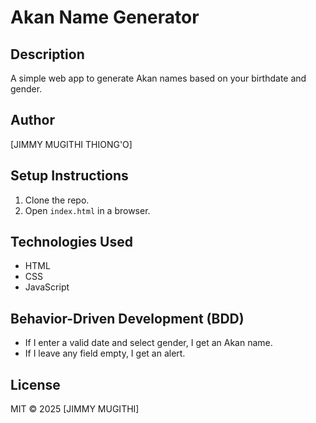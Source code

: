 # Akan Name Generator

## Description
A simple web app to generate Akan names based on your birthdate and gender.

## Author
[JIMMY MUGITHI THIONG'O]

## Setup Instructions
1. Clone the repo.
2. Open `index.html` in a browser.


## Technologies Used
- HTML
- CSS
- JavaScript

## Behavior-Driven Development (BDD)
- If I enter a valid date and select gender, I get an Akan name.
- If I leave any field empty, I get an alert.

## License
MIT © 2025 [JIMMY MUGITHI]

